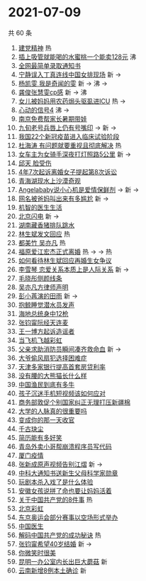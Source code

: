 # 2021-07-09

共 60 条

<!-- BEGIN -->
<!-- 最后更新时间 Fri Jul 09 2021 07:17:38 GMT+0800 (China Standard Time) -->

1. [建党精神](https://s.weibo.com//weibo?q=%23%E5%BB%BA%E5%85%9A%E7%B2%BE%E7%A5%9E%23&Refer=new_time)
   热
2. [插上吸管就能喝的水蜜桃一个能卖128元](https://s.weibo.com//weibo?q=%23%E6%8F%92%E4%B8%8A%E5%90%B8%E7%AE%A1%E5%B0%B1%E8%83%BD%E5%96%9D%E7%9A%84%E6%B0%B4%E8%9C%9C%E6%A1%83%E4%B8%80%E4%B8%AA%E8%83%BD%E5%8D%96128%E5%85%83%23&Refer=top)
   沸
3. [全网最简单录取通知书](https://s.weibo.com//weibo?q=%23%E5%85%A8%E7%BD%91%E6%9C%80%E7%AE%80%E5%8D%95%E5%BD%95%E5%8F%96%E9%80%9A%E7%9F%A5%E4%B9%A6%23&Refer=top)
4. [宁静误入丁真连线中国女排现场](https://s.weibo.com//weibo?q=%23%E5%AE%81%E9%9D%99%E8%AF%AF%E5%85%A5%E4%B8%81%E7%9C%9F%E8%BF%9E%E7%BA%BF%E4%B8%AD%E5%9B%BD%E5%A5%B3%E6%8E%92%E7%8E%B0%E5%9C%BA%23&Refer=top)
   新 ->
5. [杨凯雯 我是奇闻的雯](https://s.weibo.com//weibo?q=%E6%9D%A8%E5%87%AF%E9%9B%AF%20%E6%88%91%E6%98%AF%E5%A5%87%E9%97%BB%E7%9A%84%E9%9B%AF&Refer=top)
   新 -> 沸 ->
6. [龚俊张慧雯cp感](https://s.weibo.com//weibo?q=%23%E9%BE%9A%E4%BF%8A%E5%BC%A0%E6%85%A7%E9%9B%AFcp%E6%84%9F%23&Refer=top)
   新 -> 沸
7. [女儿被妈妈用农药焗头驱虱进ICU](https://s.weibo.com//weibo?q=%23%E5%A5%B3%E5%84%BF%E8%A2%AB%E5%A6%88%E5%A6%88%E7%94%A8%E5%86%9C%E8%8D%AF%E7%84%97%E5%A4%B4%E9%A9%B1%E8%99%B1%E8%BF%9BICU%23&Refer=top)
   热 ->
8. [心动的信号4](https://s.weibo.com//weibo?q=%23%E5%BF%83%E5%8A%A8%E7%9A%84%E4%BF%A1%E5%8F%B74%23&Refer=top)
   沸 ->
9. [南京免费帮家长暑期带娃](https://s.weibo.com//weibo?q=%23%E5%8D%97%E4%BA%AC%E5%85%8D%E8%B4%B9%E5%B8%AE%E5%AE%B6%E9%95%BF%E6%9A%91%E6%9C%9F%E5%B8%A6%E5%A8%83%23&Refer=top)
10. [九旬老号兵唇上仍有号嘴印](https://s.weibo.com//weibo?q=%23%E4%B9%9D%E6%97%AC%E8%80%81%E5%8F%B7%E5%85%B5%E5%94%87%E4%B8%8A%E4%BB%8D%E6%9C%89%E5%8F%B7%E5%98%B4%E5%8D%B0%23&Refer=top)
    -> 新 ->
11. [我国22个新冠疫苗进入临床试验阶段](https://s.weibo.com//weibo?q=%23%E6%88%91%E5%9B%BD22%E4%B8%AA%E6%96%B0%E5%86%A0%E7%96%AB%E8%8B%97%E8%BF%9B%E5%85%A5%E4%B8%B4%E5%BA%8A%E8%AF%95%E9%AA%8C%E9%98%B6%E6%AE%B5%23&Refer=top)
12. [杜海涛
    有问题就要重视且彻底解决](https://s.weibo.com//weibo?q=%E6%9D%9C%E6%B5%B7%E6%B6%9B%20%E6%9C%89%E9%97%AE%E9%A2%98%E5%B0%B1%E8%A6%81%E9%87%8D%E8%A7%86%E4%B8%94%E5%BD%BB%E5%BA%95%E8%A7%A3%E5%86%B3&Refer=top)
    热
13. [女车主为女骑手深夜打灯照路5公里](https://s.weibo.com//weibo?q=%23%E5%A5%B3%E8%BD%A6%E4%B8%BB%E4%B8%BA%E5%A5%B3%E9%AA%91%E6%89%8B%E6%B7%B1%E5%A4%9C%E6%89%93%E7%81%AF%E7%85%A7%E8%B7%AF5%E5%85%AC%E9%87%8C%23&Refer=top)
    新 ->
14. [邱天 脸受伤](https://s.weibo.com//weibo?q=%E9%82%B1%E5%A4%A9%20%E8%84%B8%E5%8F%97%E4%BC%A4&Refer=top)
15. [4年7次起诉离婚女子提起第8次诉讼](https://s.weibo.com//weibo?q=%234%E5%B9%B47%E6%AC%A1%E8%B5%B7%E8%AF%89%E7%A6%BB%E5%A9%9A%E5%A5%B3%E5%AD%90%E6%8F%90%E8%B5%B7%E7%AC%AC8%E6%AC%A1%E8%AF%89%E8%AE%BC%23&Refer=top)
16. [青海湖现水上沙漠奇观](https://s.weibo.com//weibo?q=%23%E9%9D%92%E6%B5%B7%E6%B9%96%E7%8E%B0%E6%B0%B4%E4%B8%8A%E6%B2%99%E6%BC%A0%E5%A5%87%E8%A7%82%23&Refer=top)
17. [Angelababy说小心机是爱情保鲜剂](https://s.weibo.com//weibo?q=%23Angelababy%E8%AF%B4%E5%B0%8F%E5%BF%83%E6%9C%BA%E6%98%AF%E7%88%B1%E6%83%85%E4%BF%9D%E9%B2%9C%E5%89%82%23&Refer=top)
    -> 新 ->
18. [网名被爸妈叫出来有多尴尬](https://s.weibo.com//weibo?q=%23%E7%BD%91%E5%90%8D%E8%A2%AB%E7%88%B8%E5%A6%88%E5%8F%AB%E5%87%BA%E6%9D%A5%E6%9C%89%E5%A4%9A%E5%B0%B4%E5%B0%AC%23&Refer=top)
    新 ->
19. [机智的医生生活](https://s.weibo.com//weibo?q=%E6%9C%BA%E6%99%BA%E7%9A%84%E5%8C%BB%E7%94%9F%E7%94%9F%E6%B4%BB&Refer=top)
20. [北京闪电](https://s.weibo.com//weibo?q=%23%E5%8C%97%E4%BA%AC%E9%97%AA%E7%94%B5%23&Refer=top)
    新 ->
21. [湖南藏香猪排队跳水](https://s.weibo.com//weibo?q=%23%E6%B9%96%E5%8D%97%E8%97%8F%E9%A6%99%E7%8C%AA%E6%8E%92%E9%98%9F%E8%B7%B3%E6%B0%B4%23&Refer=top)
22. [林生斌发文回应](https://s.weibo.com//weibo?q=%23%E6%9E%97%E7%94%9F%E6%96%8C%E5%8F%91%E6%96%87%E5%9B%9E%E5%BA%94%23&Refer=top)
    热
23. [都美竹 吴亦凡](https://s.weibo.com//weibo?q=%E9%83%BD%E7%BE%8E%E7%AB%B9%20%E5%90%B4%E4%BA%A6%E5%87%A1&Refer=top)
    热
24. [福原爱江宏杰正式离婚](https://s.weibo.com//weibo?q=%23%E7%A6%8F%E5%8E%9F%E7%88%B1%E6%B1%9F%E5%AE%8F%E6%9D%B0%E6%AD%A3%E5%BC%8F%E7%A6%BB%E5%A9%9A%23&Refer=top)
    热 -> -> 热
25. [如何看待林生斌回应再婚生女争议](https://s.weibo.com//weibo?q=%23%E5%A6%82%E4%BD%95%E7%9C%8B%E5%BE%85%E6%9E%97%E7%94%9F%E6%96%8C%E5%9B%9E%E5%BA%94%E5%86%8D%E5%A9%9A%E7%94%9F%E5%A5%B3%E4%BA%89%E8%AE%AE%23&Refer=top)
26. [李雪琴
    恋爱关系本质上是人际关系](https://s.weibo.com//weibo?q=%E6%9D%8E%E9%9B%AA%E7%90%B4%20%E6%81%8B%E7%88%B1%E5%85%B3%E7%B3%BB%E6%9C%AC%E8%B4%A8%E4%B8%8A%E6%98%AF%E4%BA%BA%E9%99%85%E5%85%B3%E7%B3%BB&Refer=top)
    新 ->
27. [毛晓彤侧颜线条](https://s.weibo.com//weibo?q=%23%E6%AF%9B%E6%99%93%E5%BD%A4%E4%BE%A7%E9%A2%9C%E7%BA%BF%E6%9D%A1%23&Refer=top)
28. [吴亦凡方律师声明](https://s.weibo.com//weibo?q=%23%E5%90%B4%E4%BA%A6%E5%87%A1%E6%96%B9%E5%BE%8B%E5%B8%88%E5%A3%B0%E6%98%8E%23&Refer=top)
29. [彭小苒演的田雨](https://s.weibo.com//weibo?q=%23%E5%BD%AD%E5%B0%8F%E8%8B%92%E6%BC%94%E7%9A%84%E7%94%B0%E9%9B%A8%23&Refer=top)
    新 ->
30. [抱鲸睡觉潜水员发声](https://s.weibo.com//weibo?q=%23%E6%8A%B1%E9%B2%B8%E7%9D%A1%E8%A7%89%E6%BD%9C%E6%B0%B4%E5%91%98%E5%8F%91%E5%A3%B0%23&Refer=top)
31. [海地总统身中12枪](https://s.weibo.com//weibo?q=%23%E6%B5%B7%E5%9C%B0%E6%80%BB%E7%BB%9F%E8%BA%AB%E4%B8%AD12%E6%9E%AA%23&Refer=top)
32. [张钧甯阮经天连麦](https://s.weibo.com//weibo?q=%23%E5%BC%A0%E9%92%A7%E7%94%AF%E9%98%AE%E7%BB%8F%E5%A4%A9%E8%BF%9E%E9%BA%A6%23&Refer=top)
33. [王一博方起诉造谣者](https://s.weibo.com//weibo?q=%23%E7%8E%8B%E4%B8%80%E5%8D%9A%E6%96%B9%E8%B5%B7%E8%AF%89%E9%80%A0%E8%B0%A3%E8%80%85%23&Refer=top)
34. [当飞机飞越彩虹](https://s.weibo.com//weibo?q=%23%E5%BD%93%E9%A3%9E%E6%9C%BA%E9%A3%9E%E8%B6%8A%E5%BD%A9%E8%99%B9%23&Refer=top)
35. [父亲求助消防员瞬间凑齐救命血](https://s.weibo.com//weibo?q=%23%E7%88%B6%E4%BA%B2%E6%B1%82%E5%8A%A9%E6%B6%88%E9%98%B2%E5%91%98%E7%9E%AC%E9%97%B4%E5%87%91%E9%BD%90%E6%95%91%E5%91%BD%E8%A1%80%23&Refer=top)
    新 ->
36. [大爷偷风扇犯选择困难症](https://s.weibo.com//weibo?q=%23%E5%A4%A7%E7%88%B7%E5%81%B7%E9%A3%8E%E6%89%87%E7%8A%AF%E9%80%89%E6%8B%A9%E5%9B%B0%E9%9A%BE%E7%97%87%23&Refer=top)
37. [天津多家银行提高首套房贷利率](https://s.weibo.com//weibo?q=%23%E5%A4%A9%E6%B4%A5%E5%A4%9A%E5%AE%B6%E9%93%B6%E8%A1%8C%E6%8F%90%E9%AB%98%E9%A6%96%E5%A5%97%E6%88%BF%E8%B4%B7%E5%88%A9%E7%8E%87%23&Refer=top)
38. [没有腰的大熊猫长什么样](https://s.weibo.com//weibo?q=%23%E6%B2%A1%E6%9C%89%E8%85%B0%E7%9A%84%E5%A4%A7%E7%86%8A%E7%8C%AB%E9%95%BF%E4%BB%80%E4%B9%88%E6%A0%B7%23&Refer=top)
39. [中国渔民到底有多牛](https://s.weibo.com//weibo?q=%23%E4%B8%AD%E5%9B%BD%E6%B8%94%E6%B0%91%E5%88%B0%E5%BA%95%E6%9C%89%E5%A4%9A%E7%89%9B%23&Refer=top)
40. [孩子沉迷手机短视频该如何应对](https://s.weibo.com//weibo?q=%23%E5%AD%A9%E5%AD%90%E6%B2%89%E8%BF%B7%E6%89%8B%E6%9C%BA%E7%9F%AD%E8%A7%86%E9%A2%91%E8%AF%A5%E5%A6%82%E4%BD%95%E5%BA%94%E5%AF%B9%23&Refer=top)
41. [商务部敦促个别国家纠正无理打压新疆棉](https://s.weibo.com//weibo?q=%23%E5%95%86%E5%8A%A1%E9%83%A8%E6%95%A6%E4%BF%83%E4%B8%AA%E5%88%AB%E5%9B%BD%E5%AE%B6%E7%BA%A0%E6%AD%A3%E6%97%A0%E7%90%86%E6%89%93%E5%8E%8B%E6%96%B0%E7%96%86%E6%A3%89%23&Refer=top)
42. [大学的人脉真的很重要吗](https://s.weibo.com//weibo?q=%23%E5%A4%A7%E5%AD%A6%E7%9A%84%E4%BA%BA%E8%84%89%E7%9C%9F%E7%9A%84%E5%BE%88%E9%87%8D%E8%A6%81%E5%90%97%23&Refer=top)
43. [变成你的那一天收官](https://s.weibo.com//weibo?q=%23%E5%8F%98%E6%88%90%E4%BD%A0%E7%9A%84%E9%82%A3%E4%B8%80%E5%A4%A9%E6%94%B6%E5%AE%98%23&Refer=top)
44. [千古玦尘](https://s.weibo.com//weibo?q=%E5%8D%83%E5%8F%A4%E7%8E%A6%E5%B0%98&Refer=top)
45. [简历能有多好笑](https://s.weibo.com//weibo?q=%23%E7%AE%80%E5%8E%86%E8%83%BD%E6%9C%89%E5%A4%9A%E5%A5%BD%E7%AC%91%23&Refer=top)
46. [青岛外卖小哥帮崩溃程序员写代码](https://s.weibo.com//weibo?q=%23%E9%9D%92%E5%B2%9B%E5%A4%96%E5%8D%96%E5%B0%8F%E5%93%A5%E5%B8%AE%E5%B4%A9%E6%BA%83%E7%A8%8B%E5%BA%8F%E5%91%98%E5%86%99%E4%BB%A3%E7%A0%81%23&Refer=top)
47. [厦门疫情](https://s.weibo.com//weibo?q=%23%E5%8E%A6%E9%97%A8%E7%96%AB%E6%83%85%23&Refer=top)
48. [张新成原声视频告别江熠](https://s.weibo.com//weibo?q=%23%E5%BC%A0%E6%96%B0%E6%88%90%E5%8E%9F%E5%A3%B0%E8%A7%86%E9%A2%91%E5%91%8A%E5%88%AB%E6%B1%9F%E7%86%A0%23&Refer=top)
    新 ->
49. [中科大通知书送新生父母科学家勋章](https://s.weibo.com//weibo?q=%23%E4%B8%AD%E7%A7%91%E5%A4%A7%E9%80%9A%E7%9F%A5%E4%B9%A6%E9%80%81%E6%96%B0%E7%94%9F%E7%88%B6%E6%AF%8D%E7%A7%91%E5%AD%A6%E5%AE%B6%E5%8B%8B%E7%AB%A0%23&Refer=top)
50. [玩剧本杀入戏了是什么体验](https://s.weibo.com//weibo?q=%23%E7%8E%A9%E5%89%A7%E6%9C%AC%E6%9D%80%E5%85%A5%E6%88%8F%E4%BA%86%E6%98%AF%E4%BB%80%E4%B9%88%E4%BD%93%E9%AA%8C%23&Refer=top)
51. [安徽女孩说拼了命也要让妈妈活着](https://s.weibo.com//weibo?q=%23%E5%AE%89%E5%BE%BD%E5%A5%B3%E5%AD%A9%E8%AF%B4%E6%8B%BC%E4%BA%86%E5%91%BD%E4%B9%9F%E8%A6%81%E8%AE%A9%E5%A6%88%E5%A6%88%E6%B4%BB%E7%9D%80%23&Refer=top)
52. [关于中国共产党的8件事](https://s.weibo.com//weibo?q=%23%E5%85%B3%E4%BA%8E%E4%B8%AD%E5%9B%BD%E5%85%B1%E4%BA%A7%E5%85%9A%E7%9A%848%E4%BB%B6%E4%BA%8B%23&Refer=new_time)
    热
53. [北京彩虹](https://s.weibo.com//weibo?q=%23%E5%8C%97%E4%BA%AC%E5%BD%A9%E8%99%B9%23&Refer=top)
54. [东京奥运会部分赛事以空场形式举办](https://s.weibo.com//weibo?q=%23%E4%B8%9C%E4%BA%AC%E5%A5%A5%E8%BF%90%E4%BC%9A%E9%83%A8%E5%88%86%E8%B5%9B%E4%BA%8B%E4%BB%A5%E7%A9%BA%E5%9C%BA%E5%BD%A2%E5%BC%8F%E4%B8%BE%E5%8A%9E%23&Refer=top)
55. [中国医生](https://s.weibo.com//weibo?q=%E4%B8%AD%E5%9B%BD%E5%8C%BB%E7%94%9F&Refer=top)
56. [解码中国共产党的成功秘诀](https://s.weibo.com//weibo?q=%23%E8%A7%A3%E7%A0%81%E4%B8%AD%E5%9B%BD%E5%85%B1%E4%BA%A7%E5%85%9A%E7%9A%84%E6%88%90%E5%8A%9F%E7%A7%98%E8%AF%80%23&Refer=new_time)
    热
57. [张钧甯希望40岁结婚](https://s.weibo.com//weibo?q=%23%E5%BC%A0%E9%92%A7%E7%94%AF%E5%B8%8C%E6%9C%9B40%E5%B2%81%E7%BB%93%E5%A9%9A%23&Refer=top)
    新 ->
58. [你微笑时很美](https://s.weibo.com//weibo?q=%E4%BD%A0%E5%BE%AE%E7%AC%91%E6%97%B6%E5%BE%88%E7%BE%8E&Refer=top)
59. [昆明一办公室内长出巨大蘑菇](https://s.weibo.com//weibo?q=%23%E6%98%86%E6%98%8E%E4%B8%80%E5%8A%9E%E5%85%AC%E5%AE%A4%E5%86%85%E9%95%BF%E5%87%BA%E5%B7%A8%E5%A4%A7%E8%98%91%E8%8F%87%23&Refer=top)
    新
60. [云南新增8例本土确诊](https://s.weibo.com//weibo?q=%23%E4%BA%91%E5%8D%97%E6%96%B0%E5%A2%9E8%E4%BE%8B%E6%9C%AC%E5%9C%9F%E7%A1%AE%E8%AF%8A%23&Refer=top)
    新

<!-- END -->
